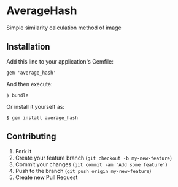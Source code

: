 # AverageHash

Simple similarity calculation method of image

## Installation

Add this line to your application's Gemfile:

    gem 'average_hash'

And then execute:

    $ bundle

Or install it yourself as:

    $ gem install average_hash

## Contributing

1. Fork it
2. Create your feature branch (`git checkout -b my-new-feature`)
3. Commit your changes (`git commit -am 'Add some feature'`)
4. Push to the branch (`git push origin my-new-feature`)
5. Create new Pull Request
